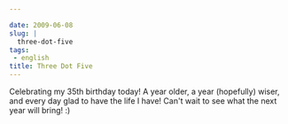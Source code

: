 ```yaml
---

date: 2009-06-08
slug: |
  three-dot-five
tags:
 - english
title: Three Dot Five
---
```


Celebrating my 35th birthday today! A year older, a year (hopefully)
wiser, and every day glad to have the life I have! Can't wait to see
what the next year will bring! :)
